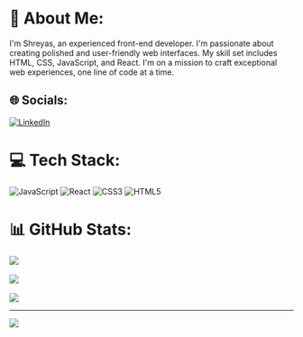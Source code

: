 # 💫 About Me:
I'm Shreyas, an experienced front-end developer. I'm passionate about creating polished and user-friendly web interfaces. My skill set includes HTML, CSS, JavaScript, and React. I'm on a mission to craft exceptional web experiences, one line of code at a time.

## 🌐 Socials:
[![LinkedIn](https://img.shields.io/badge/LinkedIn-%230077B5.svg?logo=linkedin&logoColor=white)](https://linkedin.com/in/https://www.linkedin.com/in/shreyas-s-0119b21aa/) 

# 💻 Tech Stack:
![JavaScript](https://img.shields.io/badge/javascript-%23323330.svg?style=for-the-badge&logo=javascript&logoColor=%23F7DF1E) ![React](https://img.shields.io/badge/react-%2320232a.svg?style=for-the-badge&logo=react&logoColor=%2361DAFB) ![CSS3](https://img.shields.io/badge/css3-%231572B6.svg?style=for-the-badge&logo=css3&logoColor=white) ![HTML5](https://img.shields.io/badge/html5-%23E34F26.svg?style=for-the-badge&logo=html5&logoColor=white)
# 📊 GitHub Stats:
![](https://github-readme-stats.vercel.app/api?username=shreyassp17&theme=dark&hide_border=false&include_all_commits=false&count_private=false)
<br/></br>
![](https://github-readme-streak-stats.herokuapp.com/?user=shreyassp17&theme=dark&hide_border=false)
<br/></br>
![](https://github-readme-stats.vercel.app/api/top-langs/?username=shreyassp17&theme=dark&hide_border=false&include_all_commits=false&count_private=false&layout=compact)

---
[![](https://visitcount.itsvg.in/api?id=shreyassp17&icon=0&color=0)](https://visitcount.itsvg.in)

<!-- Proudly created with GPRM ( https://gprm.itsvg.in ) -->
